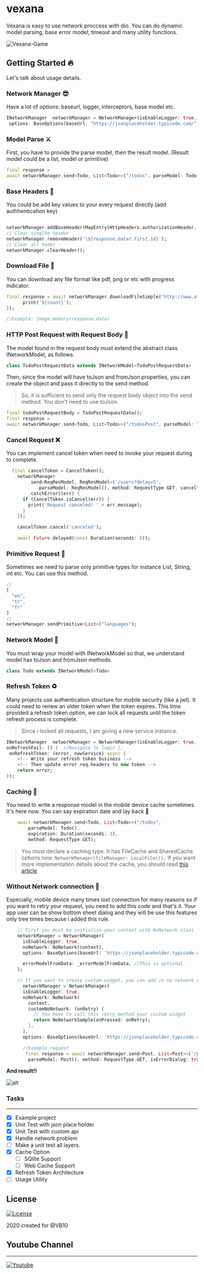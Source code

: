 # vexana

Vexana is easy to use network proccess with dio. You can do dynamic model parsing, base error model, timeout and many utility functions.

![Vexana-Game](https://thumbs.gfycat.com/RightSoupyCrow-size_restricted.gif)

## Getting Started 🔥

Let's talk about usage details.

### **Network Manager** 😎

Have a lot of options: baseurl, logger, interceptors, base model etc.

```dart
INetworkManager  networkManager = NetworkManager(isEnableLogger: true, errorModel: UserErrorModel(),
 options: BaseOptions(baseUrl: "https://jsonplaceholder.typicode.com/"));
```

### **Model Parse** ⚔️

First, you have to provide the parse model, then the result model. (Result model could be a list, model or primitive)

```dart
final response =
await networkManager.send<Todo, List<Todo>>("/todos", parseModel: Todo(), method: RequestType.GET);
```

### **Base Headers** 📍

You could be add key values to your every request directly.(add authhentication key)

```dart

networkManager.addBaseHeader(MapEntry(HttpHeaders.authorizationHeader, response.data?.first.title ?? ''));
// Clear singlhe header
networkManager.removeHeader('\${response.data?.first.id}');
// Clear all hader
networkManager.clearHeader();
```

### **Download File** 📍

You can download any file format like pdf, png or etc with progress indicator.

```dart
final response = await networkManager.downloadFileSimple('http://www.africau.edu/images/default/sample.pdf', (count, total) {
      print('${count}');
});

//Example: Image.memory(response.data)
```

### **HTTP Post Request with Request Body** 🚀

The model found in the request body must extend the abstract class INetworkModel, as follows.

```dart
class TodoPostRequestData extends INetworkModel<TodoPostRequestData>
```

Then, since the model will have toJson and fromJson properties, you can create the object and pass it directly to the send method.

> So, it is sufficient to send only the request body object into the send method. You don't need to use toJson.

```dart
final todoPostRequestBody = TodoPostRequestData();
final response =
await networkManager.send<Todo, List<Todo>>("/todosPost", parseModel: Todo(), method: RequestType.POST, data: todoPostRequestBody);
```

### **Cancel Request** ❌

You can implement cancel token when need to invoke your request during to complete.

```dart
  final cancelToken = CancelToken();
    networkManager
        .send<ReqResModel, ReqResModel>('/users?delay=5',
            parseModel: ReqResModel(), method: RequestType.GET, canceltoken: cancelToken)
        .catchError((err) {
      if (CancelToken.isCancel(err)) {
        print('Request canceled! ' + err.message);
      }
    });

    cancelToken.cancel('canceled');

    await Future.delayed(const Duration(seconds: 8));
```

### **Primitive Request** 🌼

Sometimes we need to parse only primitive types for instance List<String>, String, int etc. You can use this method.

```dart
//
[
  "en",
  "tr",
  "fr"
]
//
networkManager.sendPrimitive<List>("languages");
```

### **Network Model** 🛒

You must wrap your model with INetworkModel so that, we understand model has toJson and fromJson methods.

```dart
class Todo extends INetworkModel<Todo>
```

### **Refresh Token** ♻️

Many projects use authentication structure for mobile security (like a jwt). It could need to renew an older token when the token expires. This time provided a refresh token option, we can lock all requests until the token refresh process is complete.

> Since i locked all requests, I am giving a new service instance.

```dart
INetworkManager  networkManager = NetworkManager(isEnableLogger: true, options: BaseOptions(baseUrl: "https://jsonplaceholder.typicode.com/"),
onRefreshFail: () {  //Navigate to login },
 onRefreshToken: (error, newService) async {
    <!-- Write your refresh token business -->
    <!-- Then update error.req.headers to new token -->
    return error;
});
```

### **Caching** 🧲

You need to write a response model in the mobile device cache sometimes. It's here now. You can say expiration date and lay back 🙏

```dart
    await networkManager.send<Todo, List<Todo>>("/todos",
        parseModel: Todo(),
        expiration: Duration(seconds: 3),
        method: RequestType.GET);
```

> You must declare a caching type. It has FileCache and SharedCache options now. `NetworkManager(fileManager: LocalFile());`
> If you want more implementation details about the cache, you should read [this article](https://medium.com/flutter-community/cache-manager-with-flutter-5a5db0d3a3e6)

### **Without Network connection** 🧲

Especially, mobile device many times lost connection for many reasons so if you want to retry your request, you need to add this code and that's it. Your app user can be show bottom sheet dialog and they will be use this features only tree times because i added this rule.

```dart
    // First you must be initialize your context with NoNetwork class
    networkManager = NetworkManager(
      isEnableLogger: true,
      noNetwork: NoNetwork(context),
      options: BaseOptions(baseUrl: 'https://jsonplaceholder.typicode.com'),

      errorModelFromData: _errorModelFromData, //This is optional.
    );

    // If you want to create custom widget, you can add in no network class with callback function.
      networkManager = NetworkManager(
      isEnableLogger: true,
      noNetwork: NoNetwork(
        context,
        customNoNetwork: (onRetry) {
          // You have to call this retry method your custom widget
          return NoNetworkSample(onPressed: onRetry);
        },
      ),
      options: BaseOptions(baseUrl: 'https://jsonplaceholder.typicode.com'),

      //Example request
       final response = await networkManager.send<Post, List<Post>>('/posts',
        parseModel: Post(), method: RequestType.GET, isErrorDialog: true);
```

**And result!!**

![alt](./github/Simulator%20Screen%20Recording%20-%20iPhone%2011%20-%202022-07-21%20at%2012.00.41.gif)

### Tasks

---

- [x] Example project
- [x] Unit Test with json place holder
- [x] Unit Test with custom api
- [x] Handle network problem
- [ ] Make a unit test all layers.
- [x] Cache Option
  - [ ] SQlite Support
  - [ ] Web Cache Support
- [x] Refresh Token Architecture
- [ ] Usage Utility

## License

[![License](https://img.shields.io/badge/license-MIT-blue.svg)](/LICENSE)

2020 created for @VB10

## Youtube Channel

---

[![Youtube](https://yt3.ggpht.com/a/AATXAJyul3hpzl86GIjF-EZxBzy6T62PJxpvzRwz9AbUOw=s288-c-k-c0xffffffff-no-rj-mo)](https://www.youtube.com/c/HardwareAndro)

